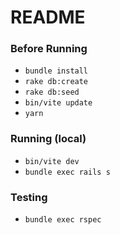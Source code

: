 # README

### Before Running

* `bundle install`
* `rake db:create`
* `rake db:seed`
* `bin/vite update`
* `yarn`

### Running (local)

* `bin/vite dev`
* `bundle exec rails s`

### Testing

* `bundle exec rspec`
